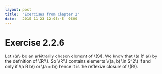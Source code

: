 ```yaml
---
layout: post
title:  "Exercises from Chapter 2"
date:   2015-11-23 12:05:45 -0600
---
```


# Exercise 2.2.6

Let \\(a\\) be an arbitrarily chosen element of \\(S\\). We know that \\(a R' a\\) by the
definition of \\(R'\\). So \\(R'\\) contains elements \\((a, b) \in S^2\\) if and only if
\\(a R b\\) or \\(a = b\\) hence it is the reflexive closure of \\(R\\).

